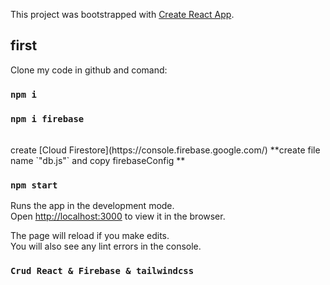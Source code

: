 This project was bootstrapped with [Create React App](https://github.com/facebook/create-react-app).

## first

Clone my code in github and comand:

### `npm i`
### `npm i firebase`

<br />
create  [Cloud Firestore](https://console.firebase.google.com/)
**create file name `"db.js"` and copy firebaseConfig **


### `npm start`
Runs the app in the development mode.<br />
Open [http://localhost:3000](http://localhost:3000) to view it in the browser.

The page will reload if you make edits.<br />
You will also see any lint errors in the console.


### `Crud React & Firebase & tailwindcss`
